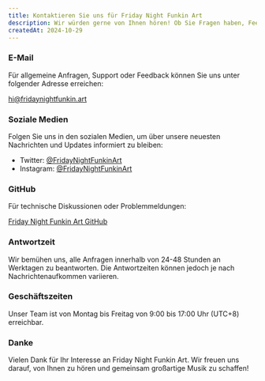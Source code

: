 ```yaml
---
title: Kontaktieren Sie uns für Friday Night Funkin Art
description: Wir würden gerne von Ihnen hören! Ob Sie Fragen haben, Feedback geben möchten oder einfach nur Hallo sagen wollen - kontaktieren Sie uns gerne über eine der folgenden Möglichkeiten.
createdAt: 2024-10-29
---
```


### E-Mail

Für allgemeine Anfragen, Support oder Feedback können Sie uns unter folgender Adresse erreichen:

[hi@fridaynightfunkin.art](mailto:hi@fridaynightfunkin.art)

### Soziale Medien

Folgen Sie uns in den sozialen Medien, um über unsere neuesten Nachrichten und Updates informiert zu bleiben:

- Twitter: [@FridayNightFunkinArt](https://twitter.com/friday-night-funkin-art)
- Instagram: [@FridayNightFunkinArt](https://instagram.com/friday-night-funkin-art)

### GitHub

Für technische Diskussionen oder Problemmeldungen:

[Friday Night Funkin Art GitHub](https://github.com/ZissyW/friday-night-funkin-blog)

### Antwortzeit

Wir bemühen uns, alle Anfragen innerhalb von 24-48 Stunden an Werktagen zu beantworten. Die Antwortzeiten können jedoch je nach Nachrichtenaufkommen variieren.

### Geschäftszeiten

Unser Team ist von Montag bis Freitag von 9:00 bis 17:00 Uhr (UTC+8) erreichbar.

### Danke

Vielen Dank für Ihr Interesse an Friday Night Funkin Art. Wir freuen uns darauf, von Ihnen zu hören und gemeinsam großartige Musik zu schaffen! 